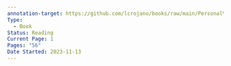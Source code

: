 ```yaml
---
annotation-target: https://github.com/lcrojano/books/raw/main/Personal%20Development/The-Strangest-Secret.pdf?download
Type:
  - Book
Status: Reading
Current Page: 1
Pages: "56"
Date Started: 2023-11-13
---
```

